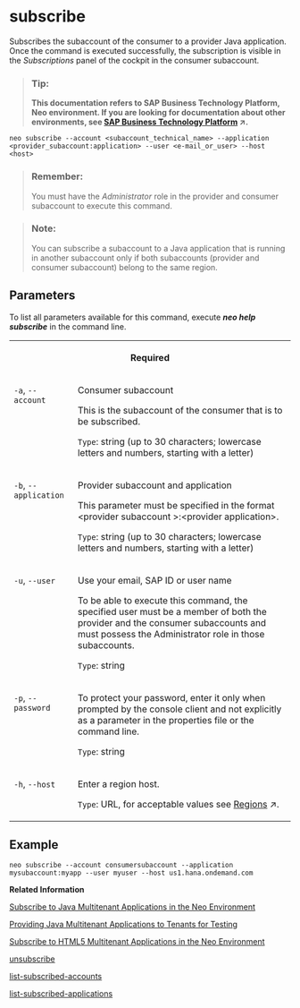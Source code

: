 <!-- loio4c6203d2a0cd470eb72b48c100b26cd2 -->

# subscribe

Subscribes the subaccount of the consumer to a provider Java application. Once the command is executed successfully, the subscription is visible in the *Subscriptions* panel of the cockpit in the consumer subaccount.



> ### Tip:  
> **This documentation refers to SAP Business Technology Platform, Neo environment. If you are looking for documentation about other environments, see [SAP Business Technology Platform](https://help.sap.com/viewer/65de2977205c403bbc107264b8eccf4b/Cloud/en-US/6a2c1ab5a31b4ed9a2ce17a5329e1dd8.html "SAP Business Technology Platform (SAP BTP) is an integrated offering comprised of four technology portfolios: database and data management, application development and integration, analytics, and intelligent technologies. The platform offers users the ability to turn data into business value, compose end-to-end business processes, and build and extend SAP applications quickly.") :arrow_upper_right:.**



```
neo subscribe --account <subaccount_technical_name> --application <provider_subaccount:application> --user <e-mail_or_user> --host <host>
```

> ### Remember:  
> You must have the *Administrator* role in the provider and consumer subaccount to execute this command.

> ### Note:  
> You can subscribe a subaccount to a Java application that is running in another subaccount only if both subaccounts \(provider and consumer subaccount\) belong to the same region.



## Parameters

To list all parameters available for this command, execute ***neo help subscribe*** in the command line.


<table>
<tr>
<th valign="top" colspan="2">

Required



</th>
</tr>
<tr>
<td valign="top">

`-a`, `--account`



</td>
<td valign="top">

Consumer subaccount

This is the subaccount of the consumer that is to be subscribed.

`Type`: string \(up to 30 characters; lowercase letters and numbers, starting with a letter\)



</td>
</tr>
<tr>
<td valign="top">

`-b`, `--application`



</td>
<td valign="top">

Provider subaccount and application

This parameter must be specified in the format <provider subaccount \>:<provider application\>.

`Type`: string \(up to 30 characters; lowercase letters and numbers, starting with a letter\)



</td>
</tr>
<tr>
<td valign="top">

`-u`, `--user`



</td>
<td valign="top">

Use your email, SAP ID or user name

To be able to execute this command, the specified user must be a member of both the provider and the consumer subaccounts and must possess the Administrator role in those subaccounts.

`Type`: string



</td>
</tr>
<tr>
<td valign="top">

`-p`, `--password`



</td>
<td valign="top">

To protect your password, enter it only when prompted by the console client and not explicitly as a parameter in the properties file or the command line.

`Type`: string



</td>
</tr>
<tr>
<td valign="top">

`-h`, `--host`



</td>
<td valign="top">

Enter a region host.

`Type`: URL, for acceptable values see [Regions](https://help.sap.com/viewer/65de2977205c403bbc107264b8eccf4b/Cloud/en-US/350356d1dc314d3199dca15bd2ab9b0e.html "You can deploy applications in different regions. Each region represents a geographical location (for example, Europe, US East) where applications, data, or services are hosted.") :arrow_upper_right:.



</td>
</tr>
</table>



## Example

```
neo subscribe --account consumersubaccount --application mysubaccount:myapp --user myuser --host us1.hana.ondemand.com
```

**Related Information**  


[Subscribe to Java Multitenant Applications in the Neo Environment](../22-getting-started-neo/subscribe-to-java-multitenant-applications-in-the-neo-environment-e7e62c8.md "Create, list, and remove subscriptions for a Java application using the console client and view all our subscriptions in the cockpit.")

[Providing Java Multitenant Applications to Tenants for Testing](../22-getting-started-neo/providing-java-multitenant-applications-to-tenants-for-testing-b093032.md "Using the console client, you can create subaccounts and subscribe them to a provider application to test how applications can be provided to multiple consumers.")

[Subscribe to HTML5 Multitenant Applications in the Neo Environment](../22-getting-started-neo/subscribe-to-html5-multitenant-applications-in-the-neo-environment-f16cd5b.md "Manage subscriptions to HTML5 applications by viewing, creating, or removing subscriptions in the cockpit.")

[unsubscribe](unsubscribe-862d00e.md "Removes the subscription to a provider Java application from a consumer subaccount.")

[list-subscribed-accounts](list-subscribed-accounts-034244c.md "Lists all subaccounts subscribed to a given Java application.")

[list-subscribed-applications](list-subscribed-applications-67d5c6f.md "Lists all Java applications to which a given subaccount is subscribed.")

